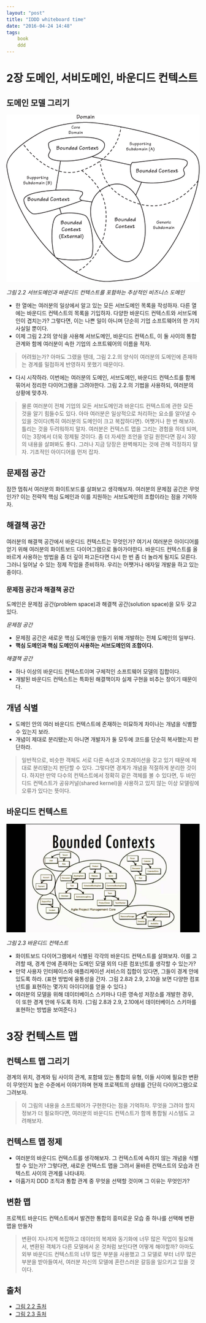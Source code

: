 ```yaml
---
layout: "post"
title: "IDDD whiteboard time"
date: "2016-04-24 14:48"
tags:
    book
    ddd
---
```


# 2장 도메인, 서비도메인, 바운디드 컨텍스트

## 도메인 모델 그리기

![서브도메인과 바운디드 컨텍스트를 포함하는 추상적인 비즈니스 도메인](/images/2016/04/IDDD-2.2.jpg)

_그림 2.2 서브도메인과 바운디드 컨텍스트를 포함하는 추상적인 비즈니스 도메인_

- 한 열에는 여러분의 일상에서 알고 있는 모든 서브도메인 목록을 작성하자. 다른 열에는 바운디드 컨텍스트의 목록을 기입하자. 다양한 바운디드 컨텍스트와 서브도메인이 겹치는가? 그렇다면, 이는 나쁜 일이 아니며 단순히 기업 소프트웨어의 한 가지 사실일 뿐이다.
- 이제 그림 2.2의 양식을 사용해 서브도메인, 바운디드 컨텍스트, 이 둘 사이의 통합 관계와 함께 여러분이 속한 기업의 소프트웨어의 이름을 적자.

> 어려웠는가? 아마도 그랬을 텐데, 그림 2.2.의 양식이 여러분의 도메인에 존재하는 경계를 밀접하게 반영하지 못했기 때문이다.

- 다시 시작하라. 이번에는 여러분의 도메인, 서브도메인, 바운디드 컨텍스트를 함께 묶어서 정리한 다이어그램을 그려야한다. 그림 2.2.의 기법을 사용하되, 여러분의 상황에 맞추자.

> 물론 여러분이 전체 기업의 모든 서브도메인과 바운디드 컨텍스트에 관한 모든 것을 알기 힘들수도 있다. 아마 여러분은 일상적으로 처리하는 요소를 알아낼 수 있을 것이다(특히 여러분의 도메인이 크고 복잡하다면). 어쨋거나 한 번 해보자. 틀리는 것을 두려워하지 말자. 여러분은 컨텍스트 맵을 그리는 경험을 하데 되며, 이는 3장에서 더욱 정제될 것이다. 좀 더 자세한 조언을 얻길 원한다면 잠시 3장의 내용을 살펴봐도 좋다. 그러나 지금 당장은 완벽해지는 것에 관해 걱정하지 말자. 기초적인 아이디어를 먼저 잡자.

## 문제점 공간

잠깐 멈춰서 여러분의 화이트보드를 살펴보고 생각해보자. 여러분의 문제점 공간은 무엇인가? 이는 전략적 핵심 도메인과 이를 지원하는 서브도메인의 조합이라는 점을 기억하자.

## 해결책 공간

여러분의 해결책 공간에서 바운디드 컨텍스트는 무엇인가? 여기서 여러분은 아이디어를 얻기 위해 여러분의 화이트보드 다이어그램으로 돌아가야한다. 바운디드 컨텍스트를 올바르게 사용하는 방법을 좀 더 깊이 파고든다면 다시 한 번 좀 더 놀라게 될지도 모른다. 그러니 일어날 수 있는 정제 작업을 준비하자. 우리는 어쨋거나 애자일 개발을 하고 있는 중이다.

### 문제점 공간과 해결책 공간

도메인은 문제점 공간(problem space)과 해결책 공간(solution space)을 모두 갖고 있다.

*문제점 공간*

- 문제점 공간은 새로운 핵심 도메인을 만들기 위해 개발하는 전체 도메인의 일부다.
- **핵심 도메인과 핵심 도메인이 사용하는 서브도메인의 조합이다.**

*해결책 공간*

- 하나 이상의 바운디드 컨텍스트이며 구체적인 소프트웨어 모델의 집합이다.
- 개발된 바운디드 컨텍스트는 특화된 해결책이자 실제 구현을 비추는 창이기 때문이다.

## 개념 식별

- 도메인 안의 여러 바운디드 컨텍스트에 존재하는 미묘하게 차이나는 개념을 식별할 수 있는지 보라.
- 개념이 제대로 분리됐는지 아니면 개발자가 둘 모두에 코드를 단순히 복사했는지 판단하라.

> 일반적으로, 비슷한 객체도 서로 다른 속성과 오프레이션을 갖고 있기 때문에 제대로 분리됐는지 판단할 수 있다. 그렇다면 경계가 개념을 적절하게 분리한 것이다. 하지만 만약 다수의 컨텍스트에서 정확히 같은 객체를 볼 수 있다면, 두 바인디드 컨텍스트가 공유커널(shared kernel)을 사용하고 있지 않는 이상 모델링에 오류가 있다는 뜻이다.

## 바운디드 컨텍스트

![바운디드 컨텍스트](/images/2016/04/IDDD-2.3.jpg)

_그림 2.3 바운디드 컨텍스트_

- 화이트보드 다이어그램에서 식별된 각각의 바운디드 컨텍스트를 살펴보자. 이를 고려할 때, 경계 안에 존재하는 도메인 모델 외의 다른 컴포넌트를 생각할 수 있는가?
- 만약 사용자 인터페이스와 애플리케이션 서비스의 집합이 있다면, 그들이 경계 안에 있도록 하라. (표현 방법에 융통성을 간자. 그림 2.8과 2.9, 2.10을 보면 다양한 컴포넌트를 표현하는 몇가지 아이디어를 얻을 수 있다.)
- 여러분의 모델을 위해 데이터베이스 스키마나 다른 영속성 저장소를 개발한 경우, 이 또한 경계 안에 두도록 하자. (그림 2.8과 2.9, 2.10에서 데이터베이스 스키마를 표현하는 방법을 보여준다.)

# 3장 컨텍스트 맵

## 컨텍스트 맵 그리기

경계의 위치, 경계와 팀 사이의 관계, 포함돼 있는 통합의 유형, 이들 사이에 필요한 변환이 무엇인지 높은 수준에서 이야기하며 현재 프로젝트의 상태를 간단히 다이어그램으로 그려보자.

> 이 그림의 내용을 소프트웨어가 구현한다는 점을 기억하자. 무엇을 그려야 할지 정보가 더 필요하다면, 여러분의 바운디드 컨텍스트가 함께 통합될 시스템도 고려해보자.

## 컨텍스트 맵 정제

- 여러분의 바운디드 컨텍스트를 생각해보자. 그 컨텍스트에 속하지 않는 개념을 식별할 수 있는가? 그렇다면, 새로운 컨텍스트 맵을 그려서 올바른 컨텍스트의 모습과 컨텍스트 사이의 관계를 나타내자.
- 아홉가지 DDD 조직과 통합 관계 중 무엇을 선택할 것이며 그 이유는 무엇인가?

## 변환 맵

프로젝트 바운디드 컨텍스트에서 발견한 통합의 흥미로운 모습 중 하나를 선택해 변환 맵을 만들자

> 변환이 지나치게 복잡하고 데이터의 복제와 동기화에 너무 많은 작업이 필요해서, 변환된 객체가 다른 모델에서 온 것처럼 보인다면 어떻게 해야할까? 아마도 외부 바운디드 컨텍스트의 너무 많은 부분을 사용했고 그 모델로 부터 너무 많은 부분을 받아들여서, 여러분 자신의 모델에 혼란스러운 갈등을 일으키고 있을 것이다.



## 출처

- [그림 2.2 출처](https://www.safaribooksonline.com/library/view/implementing-domain-driven-design/9780133039900/ch02lev2sec2.html)
- [그림 2.3 출처](https://www.youtube.com/watch?v=aieoAWXNjl0)
